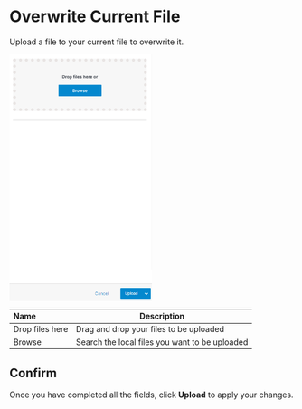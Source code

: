 # Overwrite Current File

Upload a file to your current file to overwrite it.

<img src="../../../../images/overwrite.png" alt="html files" style="width: 50%; display: block"></a>


**Name** | **Description**
:- | ---
Drop files here | Drag and drop your files to be uploaded
Browse | Search the local files you want to be uploaded

## Confirm

Once you have completed all the fields, click **Upload** to apply your changes.